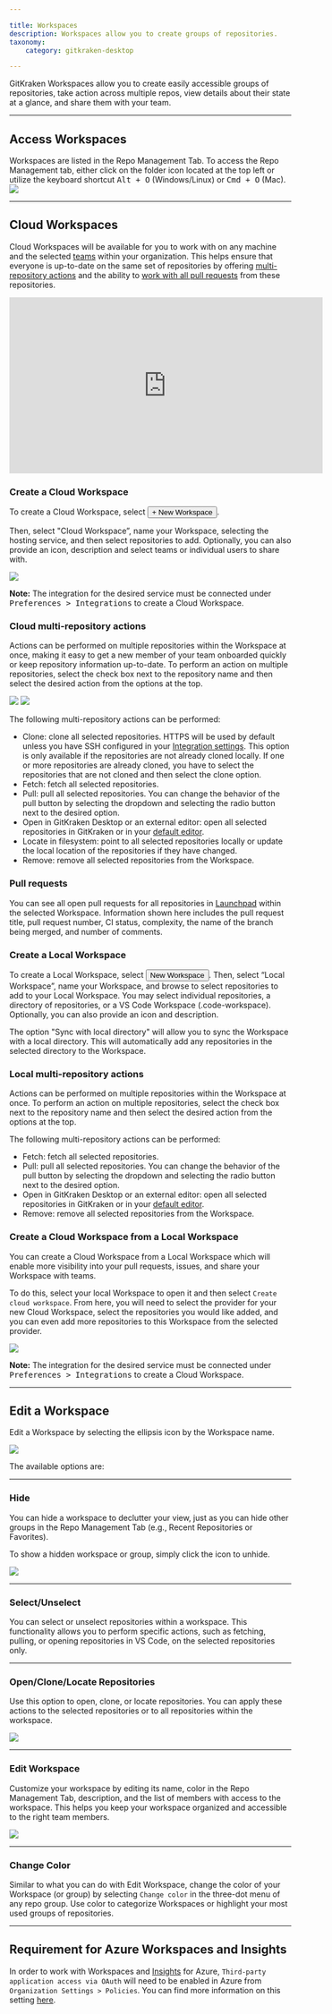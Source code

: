 ```yaml
---

title: Workspaces
description: Workspaces allow you to create groups of repositories.
taxonomy:
    category: gitkraken-desktop

---
```


GitKraken Workspaces allow you to create easily accessible groups of repositories, take action across multiple repos, view details about their state at a glance, and share them with your team.

***

## Access Workspaces

Workspaces are listed in the Repo Management Tab. To access the Repo Management tab, either click on the folder icon located at the top left or utilize the keyboard shortcut <kbd>Alt + O</kbd> (Windows/Linux) or <kbd>Cmd + O</kbd> (Mac).
<img src='/wp-content/uploads/gkc-repo-mngmt-tab.png' class='img-bordered img-responsive center'>


***

## Cloud Workspaces

Cloud Workspaces will be available for you to work with on any machine and the selected [teams](/start-here/teams/) within your organization. This helps ensure that everyone is up-to-date on the same set of repositories by offering [multi-repository actions](/gitkraken-desktop/workspaces/#cloud-multi-repository-actions) and the ability to [work with all pull requests](/gitkraken-desktop/workspaces/#pull-requests) from these repositories. 

<div class='embed-container embed-container--16-9'>
    <iframe width="560" height="315" src="https://www.youtube.com/embed/OIQVsNRqg1M?ecver=1" frameborder="0" allowfullscreen></iframe>
</div>

### Create a Cloud Workspace

To create a Cloud Workspace, select <button class="button button--success button--ui button--nolink">+ New Workspace</button>.

Then, select "Cloud Workspace”, name your Workspace, selecting the hosting service, and then select repositories to add. Optionally, you can also provide an icon, description and select teams or individual users to share with.

<img src="/wp-content/uploads/gkc-10-create-cloud-workspace.gif" class="img-bordered img-responsive center">

<div class='callout callout--warning'>
    <p>
        <strong>Note:</strong>
            The integration for the desired service must be connected under <kbd>Preferences > Integrations</kbd> to create a Cloud Workspace.
    </p>
</div>

### Cloud multi-repository actions

Actions can be performed on multiple repositories within the Workspace at once, making it easy to get a new member of your team onboarded quickly or keep repository information up-to-date. To perform an action on multiple repositories, select the check box next to the repository name and then select the desired action from the options at the top.

<img src="/wp-content/uploads/gkc-10-cloud-workspace-multi-action.png" class="img-bordered img-responsive center">
<img src="/wp-content/uploads/gkc-10-cloud-workspace-multi-action-2.png" class="img-bordered img-responsive center">

The following multi-repository actions can be performed:
- Clone: clone all selected repositories. HTTPS will be used by default unless you have SSH configured in your [Integration settings](https://help.gitkraken.com/gitkraken-desktop/integrations/). This option is only available if the repositories are not already cloned locally. If one or more repositories are already cloned, you have to select the repositories that are not cloned and then select the clone option.
- Fetch: fetch all selected repositories.
- Pull: pull all selected repositories. You can change the behavior of the pull button by selecting the dropdown and selecting the radio button next to the desired option.
- Open in GitKraken Desktop or an external editor: open all selected repositories in GitKraken or in your [default editor](/start-here/preferences/#external-editor).
- Locate in filesystem: point to all selected repositories locally or update the local location of the repositories if they have changed. 
- Remove: remove all selected repositories from the Workspace.

### Pull requests

You can see all open pull requests for all repositories in [Launchpad](https://help.gitkraken.com/gitkraken-desktop/gitkraken-launchpad/) within the selected Workspace. Information shown here includes the pull request title, pull request number, CI status, complexity, the name of the branch being merged, and number of comments.



### Create a Local Workspace

To create a Local Workspace, select <button class="button button--success button--ui button--nolink">New Workspace</button>. Then, select “Local Workspace”, name your Workspace, and browse to select repositories to add to your Local Workspace. You may select individual repositories, a directory of repositories, or a VS Code Workspace (.code-workspace). Optionally, you can also provide an icon and description. 


The option "Sync with local directory" will allow you to sync the Workspace with a local directory. This will automatically add any repositories in the selected directory to the Workspace.

### Local multi-repository actions

Actions can be performed on multiple repositories within the Workspace at once. To perform an action on multiple repositories, select the check box next to the repository name and then select the desired action from the options at the top.

The following multi-repository actions can be performed:
- Fetch: fetch all selected repositories.
- Pull: pull all selected repositories. You can change the behavior of the pull button by selecting the dropdown and selecting the radio button next to the desired option.
- Open in GitKraken Desktop or an external editor: open all selected repositories in GitKraken or in your [default editor](/start-here/preferences/#external-editor).
- Remove: remove all selected repositories from the Workspace.

### Create a Cloud Workspace from a Local Workspace

You can create a Cloud Workspace from a Local Workspace which will enable more visibility into your pull requests, issues, and share your Workspace with teams.

To do this, select your local Workspace to open it and then select `Create cloud workspace`. From here, you will need to select the provider for your new Cloud Workspace, select the repositories you would like added, and you can even add more repositories to this Workspace from the selected provider.

<img src="/wp-content/uploads/gkc-10-local-to-cloud-workspace.png" class="img-bordered img-responsive center">

<div class='callout callout--warning'>
    <p>
        <strong>Note:</strong>
            The integration for the desired service must be connected under <kbd>Preferences > Integrations</kbd> to create a Cloud Workspace.
    </p>
</div>

***

## Edit a Workspace

Edit a Workspace by selecting the ellipsis <i class="fas fa-ellipsis-v"></i> icon by the Workspace name.

<img src="/wp-content/uploads/gkd-10-2-edit-a-workspace.png" class="img-bordered img-responsive center">

The available options are:

***

### Hide

You can hide a workspace to declutter your view, just as you can hide other groups in the Repo Management Tab (e.g., Recent Repositories or Favorites).

To show a hidden workspace or group, simply click the <i class="fa-solid fa-eye-slash"></i> icon to unhide.

<img src="/wp-content/uploads/gkd-10-2-hide-workspaces.png" class="img-bordered img-responsive center">

***

### Select/Unselect

You can select or unselect repositories within a workspace. This functionality allows you to perform specific actions, such as fetching, pulling, or opening repositories in VS Code, on the selected repositories only.

***

### Open/Clone/Locate Repositories

Use this option to open, clone, or locate repositories. You can apply these actions to the selected repositories or to all repositories within the workspace.

<img src="/wp-content/uploads/gkd-10-2-open-clone-locate-workspaces.png" class="img-bordered img-responsive center">

***

### Edit Workspace

Customize your workspace by editing its name, color in the Repo Management Tab, description, and the list of members with access to the workspace. This helps you keep your workspace organized and accessible to the right team members.

<img src="/wp-content/uploads/gkd-10-2-edit-workspace.png" class="img-bordered img-responsive center">

***

### Change Color

Similar to what you can do with Edit Workspace, change the color of your Workspace (or group) by selecting `Change color` in the three-dot menu of any repo group. Use color to categorize Workspaces or highlight your most used groups of repositories.

***

## Requirement for Azure Workspaces and Insights

In order to work with Workspaces and [Insights](/gitkraken-desktop/insights/) for Azure, `Third-party application access via OAuth` will need to be enabled in Azure from `Organization Settings > Policies`. You can find more information on this setting [here](https://learn.microsoft.com/en-us/azure/devops/organizations/accounts/change-application-access-policies?view=azure-devops).